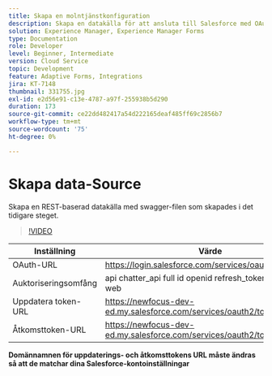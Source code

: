 ```yaml
---
title: Skapa en molntjänstkonfiguration
description: Skapa en datakälla för att ansluta till Salesforce med OAuth-autentiseringsuppgifterna
solution: Experience Manager, Experience Manager Forms
type: Documentation
role: Developer
level: Beginner, Intermediate
version: Cloud Service
topic: Development
feature: Adaptive Forms, Integrations
jira: KT-7148
thumbnail: 331755.jpg
exl-id: e2d56e91-c13e-4787-a97f-255938b5d290
duration: 173
source-git-commit: ce22dd482417a54d222165deaf485ff69c2856b7
workflow-type: tm+mt
source-wordcount: '75'
ht-degree: 0%

---
```


# Skapa data-Source

Skapa en REST-baserad datakälla med swagger-filen som skapades i det tidigare steget.

>[!VIDEO](https://video.tv.adobe.com/v/331755?quality=12&learn=on)

| Inställning | Värde |
|---------------------|-----------------------------------------------------------------|
| OAuth-URL | https://login.salesforce.com/services/oauth2/authorize |
| Auktoriseringsomfång | api chatter_api full id openid refresh_token visualforce web |
| Uppdatera token-URL | https://newfocus-dev-ed.my.salesforce.com/services/oauth2/token |
| Åtkomsttoken-URL | https://newfocus-dev-ed.my.salesforce.com/services/oauth2/token |


**Domännamnen för uppdaterings- och åtkomsttokens URL måste ändras så att de matchar dina Salesforce-kontoinställningar**